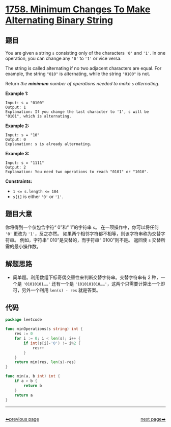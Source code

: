 # [1758. Minimum Changes To Make Alternating Binary String](https://leetcode.com/problems/minimum-changes-to-make-alternating-binary-string/)


## 题目

You are given a string `s` consisting only of the characters `'0'` and `'1'`. In one operation, you can change any `'0'` to `'1'` or vice versa.

The string is called alternating if no two adjacent characters are equal. For example, the string `"010"` is alternating, while the string `"0100"` is not.

Return *the **minimum** number of operations needed to make* `s` *alternating*.

**Example 1:**

```
Input: s = "0100"
Output: 1
Explanation: If you change the last character to '1', s will be "0101", which is alternating.
```

**Example 2:**

```
Input: s = "10"
Output: 0
Explanation: s is already alternating.
```

**Example 3:**

```
Input: s = "1111"
Output: 2
Explanation: You need two operations to reach "0101" or "1010".
```

**Constraints:**

- `1 <= s.length <= 104`
- `s[i]` is either `'0'` or `'1'`.

## 题目大意

你将得到一个仅包含字符“ 0”和“ 1”的字符串 `s`。 在一项操作中，你可以将任何 `'0'` 更改为 `'1'`，反之亦然。 如果两个相邻字符都不相等，则该字符串称为交替字符串。 例如，字符串“ 010”是交替的，而字符串“ 0100”则不是。 返回使 `s` 交替所需的最小操作数。

## 解题思路

- 简单题。利用数组下标奇偶交替性来判断交替字符串。交替字符串有 2 种，一个是 `'01010101……'` 还有一个是 `'1010101010……'`，这两个只需要计算出一个即可，另外一个利用 `len(s) - res` 就是答案。

## 代码

```go
package leetcode

func minOperations(s string) int {
	res := 0
	for i := 0; i < len(s); i++ {
		if int(s[i]-'0') != i%2 {
			res++
		}
	}
	return min(res, len(s)-res)
}

func min(a, b int) int {
	if a > b {
		return b
	}
	return a
}
```



----------------------------------------------
<div style="display: flex;justify-content: space-between;align-items: center;">
<p><a href="https://books.halfrost.com/leetcode/ChapterFour/1700~1799/1752.Check-if-Array-Is-Sorted-and-Rotated/">⬅️previous page</a></p>
<p><a href="https://books.halfrost.com/leetcode/ChapterFour/1700~1799/1763.Longest-Nice-Substring/">next page➡️</a></p>
</div>
